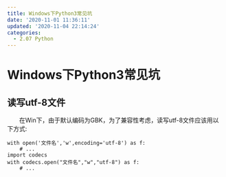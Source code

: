 ```yaml
---
title: Windows下Python3常见坑
date: '2020-11-01 11:36:11'
updated: '2020-11-04 22:14:24'
categories:
  - 2.07 Python
---
```

# Windows下Python3常见坑

## 读写utf-8文件

　　在Win下，由于默认编码为GBK，为了兼容性考虑，读写utf-8文件应该用以下方式:

```
with open('文件名','w',encoding='utf-8') as f:
    # ...
import codecs
with codecs.open("文件名","w","utf-8") as f:
    # ...
```
